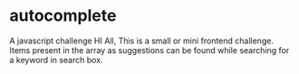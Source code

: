 # autocomplete
A javascript challenge
HI All, This is a small or mini frontend challenge.
Items present in the array as suggestions can be found while searching for a keyword in search box.
